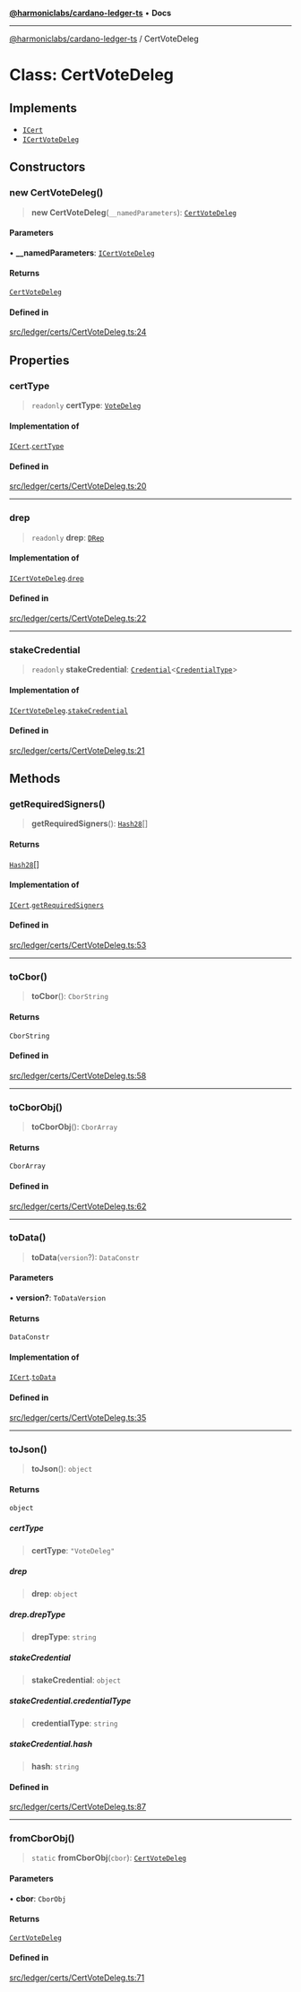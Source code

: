[**@harmoniclabs/cardano-ledger-ts**](../README.md) • **Docs**

***

[@harmoniclabs/cardano-ledger-ts](../globals.md) / CertVoteDeleg

# Class: CertVoteDeleg

## Implements

- [`ICert`](../interfaces/ICert.md)
- [`ICertVoteDeleg`](../interfaces/ICertVoteDeleg.md)

## Constructors

### new CertVoteDeleg()

> **new CertVoteDeleg**(`__namedParameters`): [`CertVoteDeleg`](CertVoteDeleg.md)

#### Parameters

• **\_\_namedParameters**: [`ICertVoteDeleg`](../interfaces/ICertVoteDeleg.md)

#### Returns

[`CertVoteDeleg`](CertVoteDeleg.md)

#### Defined in

[src/ledger/certs/CertVoteDeleg.ts:24](https://github.com/HarmonicLabs/cardano-ledger-ts/blob/94dd590ffe94133126b0d8d49920fc7b002e1975/src/ledger/certs/CertVoteDeleg.ts#L24)

## Properties

### certType

> `readonly` **certType**: [`VoteDeleg`](../enumerations/CertificateType.md#votedeleg)

#### Implementation of

[`ICert`](../interfaces/ICert.md).[`certType`](../interfaces/ICert.md#certtype)

#### Defined in

[src/ledger/certs/CertVoteDeleg.ts:20](https://github.com/HarmonicLabs/cardano-ledger-ts/blob/94dd590ffe94133126b0d8d49920fc7b002e1975/src/ledger/certs/CertVoteDeleg.ts#L20)

***

### drep

> `readonly` **drep**: [`DRep`](../type-aliases/DRep.md)

#### Implementation of

[`ICertVoteDeleg`](../interfaces/ICertVoteDeleg.md).[`drep`](../interfaces/ICertVoteDeleg.md#drep)

#### Defined in

[src/ledger/certs/CertVoteDeleg.ts:22](https://github.com/HarmonicLabs/cardano-ledger-ts/blob/94dd590ffe94133126b0d8d49920fc7b002e1975/src/ledger/certs/CertVoteDeleg.ts#L22)

***

### stakeCredential

> `readonly` **stakeCredential**: [`Credential`](Credential.md)\<[`CredentialType`](../enumerations/CredentialType.md)\>

#### Implementation of

[`ICertVoteDeleg`](../interfaces/ICertVoteDeleg.md).[`stakeCredential`](../interfaces/ICertVoteDeleg.md#stakecredential)

#### Defined in

[src/ledger/certs/CertVoteDeleg.ts:21](https://github.com/HarmonicLabs/cardano-ledger-ts/blob/94dd590ffe94133126b0d8d49920fc7b002e1975/src/ledger/certs/CertVoteDeleg.ts#L21)

## Methods

### getRequiredSigners()

> **getRequiredSigners**(): [`Hash28`](Hash28.md)[]

#### Returns

[`Hash28`](Hash28.md)[]

#### Implementation of

[`ICert`](../interfaces/ICert.md).[`getRequiredSigners`](../interfaces/ICert.md#getrequiredsigners)

#### Defined in

[src/ledger/certs/CertVoteDeleg.ts:53](https://github.com/HarmonicLabs/cardano-ledger-ts/blob/94dd590ffe94133126b0d8d49920fc7b002e1975/src/ledger/certs/CertVoteDeleg.ts#L53)

***

### toCbor()

> **toCbor**(): `CborString`

#### Returns

`CborString`

#### Defined in

[src/ledger/certs/CertVoteDeleg.ts:58](https://github.com/HarmonicLabs/cardano-ledger-ts/blob/94dd590ffe94133126b0d8d49920fc7b002e1975/src/ledger/certs/CertVoteDeleg.ts#L58)

***

### toCborObj()

> **toCborObj**(): `CborArray`

#### Returns

`CborArray`

#### Defined in

[src/ledger/certs/CertVoteDeleg.ts:62](https://github.com/HarmonicLabs/cardano-ledger-ts/blob/94dd590ffe94133126b0d8d49920fc7b002e1975/src/ledger/certs/CertVoteDeleg.ts#L62)

***

### toData()

> **toData**(`version`?): `DataConstr`

#### Parameters

• **version?**: `ToDataVersion`

#### Returns

`DataConstr`

#### Implementation of

[`ICert`](../interfaces/ICert.md).[`toData`](../interfaces/ICert.md#todata)

#### Defined in

[src/ledger/certs/CertVoteDeleg.ts:35](https://github.com/HarmonicLabs/cardano-ledger-ts/blob/94dd590ffe94133126b0d8d49920fc7b002e1975/src/ledger/certs/CertVoteDeleg.ts#L35)

***

### toJson()

> **toJson**(): `object`

#### Returns

`object`

##### certType

> **certType**: `"VoteDeleg"`

##### drep

> **drep**: `object`

##### drep.drepType

> **drepType**: `string`

##### stakeCredential

> **stakeCredential**: `object`

##### stakeCredential.credentialType

> **credentialType**: `string`

##### stakeCredential.hash

> **hash**: `string`

#### Defined in

[src/ledger/certs/CertVoteDeleg.ts:87](https://github.com/HarmonicLabs/cardano-ledger-ts/blob/94dd590ffe94133126b0d8d49920fc7b002e1975/src/ledger/certs/CertVoteDeleg.ts#L87)

***

### fromCborObj()

> `static` **fromCborObj**(`cbor`): [`CertVoteDeleg`](CertVoteDeleg.md)

#### Parameters

• **cbor**: `CborObj`

#### Returns

[`CertVoteDeleg`](CertVoteDeleg.md)

#### Defined in

[src/ledger/certs/CertVoteDeleg.ts:71](https://github.com/HarmonicLabs/cardano-ledger-ts/blob/94dd590ffe94133126b0d8d49920fc7b002e1975/src/ledger/certs/CertVoteDeleg.ts#L71)
